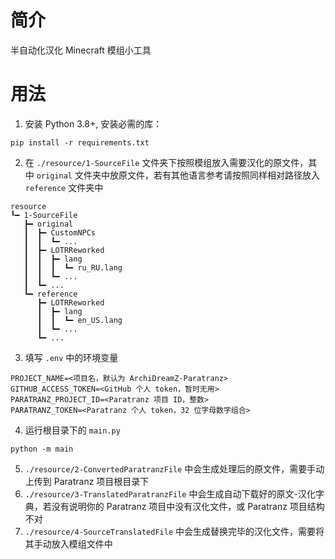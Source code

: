 # 简介
半自动化汉化 Minecraft 模组小工具

# 用法
1. 安装 Python 3.8+, 安装必需的库：
```shell
pip install -r requirements.txt
```
2. 在 `./resource/1-SourceFile` 文件夹下按照模组放入需要汉化的原文件，其中 `original` 文件夹中放原文件，若有其他语言参考请按照同样相对路径放入 `reference` 文件夹中
```text
resource
┖━ 1-SourceFile
   ┣━ original 
   ┃  ┣━ CustomNPCs
   ┃  ┃  ┗━ ...
   ┃  ┣━ LOTRReworked
   ┃  ┃  ┣━ lang
   ┃  ┃  ┃  ┗━ ru_RU.lang
   ┃  ┃  ┗━ ...
   ┃  ┗━ ...
   ┗━ reference 
      ┣━ LOTRReworked
      ┃  ┣━ lang
      ┃  ┃  ┗━ en_US.lang
      ┃  ┗━ ...
      ┗━ ...
```
3. 填写 `.env` 中的环境变量
```dotenv
PROJECT_NAME=<项目名，默认为 ArchiDreamZ-Paratranz>
GITHUB_ACCESS_TOKEN=<GitHub 个人 token，暂时无用>
PARATRANZ_PROJECT_ID=<Paratranz 项目 ID，整数>
PARATRANZ_TOKEN=<Paratranz 个人 token，32 位字母数字组合>
```
4. 运行根目录下的 `main.py`
```shell
python -m main
```
5. `./resource/2-ConvertedParatranzFile` 中会生成处理后的原文件，需要手动上传到 Paratranz 项目根目录下
6. `./resource/3-TranslatedParatranzFile` 中会生成自动下载好的原文-汉化字典，若没有说明你的 Paratranz 项目中没有汉化文件，或 Paratranz 项目结构不对
7. `./resource/4-SourceTranslatedFile` 中会生成替换完毕的汉化文件，需要将其手动放入模组文件中